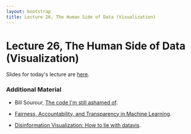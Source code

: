 ```yaml
---
layout: bootstrap
title: Lecture 26, The Human Side of Data (Visualization)
---
```


# Lecture 26, The Human Side of Data (Visualization)

Slides for today's lecture are [here](../slides/Human%20Subjects.pdf).


### Additional Material

* Bill Sourour, [The code I'm still ashamed of](https://medium.freecodecamp.com/the-code-im-still-ashamed-of-e4c021dff55e#.o0ovn8ldm). 

* [Fairness, Accountability, and Transparency in Machine Learning](http://fatml.org).

* [Disinformation Visualization: How to lie with datavis](https://visualisingadvocacy.org/blog/disinformation-visualization-how-lie-datavis).
